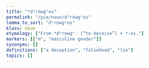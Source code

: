 ```yaml
---
title: "*dʰrówgʰos"
permalink: "/pie/noun/dʰrówgʰos"
lemma_to_sort: "dʰrowgʰos"
klass: noun
etymology: ["From *dʰrewgʰ- (“to deceive”) +‎ *-os."]
markers: [["m", "masculine gender"]]
synonyms: []
definitions: ["a deception", "falsehood", "lie"]
topics: []
---
```

